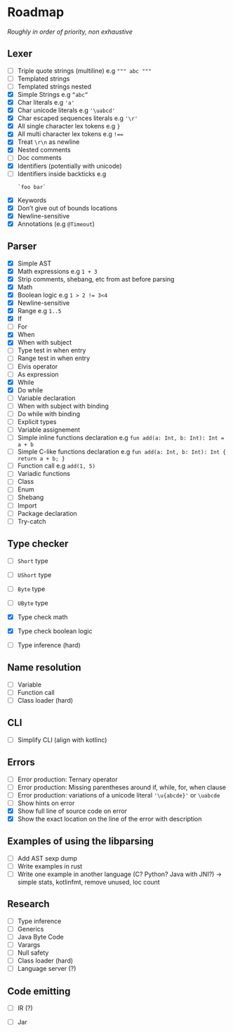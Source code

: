 # Roadmap

*Roughly in order of priority, non exhaustive*

## Lexer

- [ ] Triple quote strings (multiline) e.g `""" abc """`
- [ ] Templated strings
- [ ] Templated strings nested
- [x] Simple Strings e.g `“abc”`
- [x] Char literals e.g `'a'`
- [x] Char unicode literals e.g `'\uabcd'`
- [x] Char escaped sequences literals e.g `'\r'`
- [x] All single character lex tokens e.g `}`
- [x] All multi character lex tokens e.g `!==`
- [x] Treat `\r\n` as newline
- [x] Nested comments
- [ ] Doc comments
- [x] Identifiers (potentially with unicode)
- [ ] Identifiers inside backticks e.g 
    ``` 
    `foo bar` 
    ```
- [x] Keywords
- [x] Don’t give out of bounds locations
- [x] Newline-sensitive
- [x] Annotations (e.g `@Timeout`)

## Parser

- [x] Simple AST
- [x] Math expressions e.g  `1 + 3`
- [x] Strip comments, shebang, etc from ast before parsing
- [x] Math
- [x] Boolean logic e.g `1 > 2 != 3<4`
- [x] Newline-sensitive
- [x] Range e.g `1..5`
- [x] If
- [ ] For
- [x] When
- [x] When with subject
- [ ] Type test in when entry
- [ ] Range test in when entry
- [ ] Elvis operator
- [ ] As expression
- [x] While
- [x] Do while
- [ ] Variable declaration
- [ ] When with subject with binding
- [ ] Do while with binding
- [ ] Explicit types
- [ ] Variable assignement
- [ ] Simple inline functions declaration e.g `fun add(a: Int, b: Int): Int = a + b`
- [ ] Simple C-like functions declaration e.g `fun add(a: Int, b: Int): Int { return a + b; }`
- [ ] Function call e.g `add(1, 5)`
- [ ] Variadic functions
- [ ] Class
- [ ] Enum
- [ ] Shebang
- [ ] Import
- [ ] Package declaration
- [ ] Try-catch

## Type checker

- [ ] `Short` type
- [ ] `UShort` type
- [ ] `Byte` type
- [ ] `UByte` type
- [x] Type check math
- [x] Type check boolean logic
- [ ] Type inference (hard)


## Name resolution

- [ ] Variable
- [ ] Function call
- [ ] Class loader (hard)

## CLI

- [ ] Simplify CLI (align with kotlinc)

## Errors

- [ ] Error production: Ternary operator
- [ ] Error production: Missing parentheses around if, while, for, when clause
- [ ] Error production: variations of a unicode literal `'\u{abcde}'` or `\uabcde`
- [ ] Show hints on error
- [x] Show full line of source code on error
- [x] Show the exact location on the line of the error with description

## Examples of using the libparsing

- [ ] Add AST sexp dump
- [ ] Write examples in rust
- [ ] Write one example in another language (C? Python? Java with JNI?) -> simple stats, kotlinfmt, remove unused, loc count

## Research
- [ ] Type inference
- [ ] Generics
- [ ] Java Byte Code
- [ ] Varargs
- [ ] Null safety
- [ ] Class loader (hard)
- [ ] Language server (?)

## Code emitting

- [ ] IR (?)
- [ ] Jar

